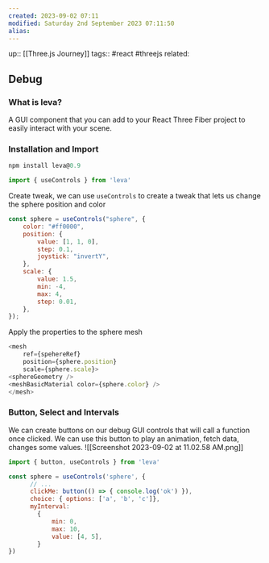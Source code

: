```yaml
---
created: 2023-09-02 07:11
modified: Saturday 2nd September 2023 07:11:50
alias:
---
```

up::  [[Three.js Journey]]
tags:: #react #threejs
related:

## Debug

### What is leva?
A GUI component that you can add to your React Three Fiber project to easily interact with your scene.

### Installation and Import

``` javascript
npm install leva@0.9
```

```javascript
import { useControls } from 'leva'
```

Create tweak, we can use `useControls` to create a tweak that lets us change the sphere position and color
```javascript
const sphere = useControls("sphere", {
	color: "#ff0000",
	position: {
		value: [1, 1, 0],
		step: 0.1,
		joystick: "invertY",
	},
	scale: {
		value: 1.5,
		min: -4,
		max: 4,
		step: 0.01,
	},
});
```

Apply the properties to the sphere mesh
``` javascript
<mesh
	ref={spehereRef}
	position={sphere.position}
	scale={sphere.scale}>
<sphereGeometry />
<meshBasicMaterial color={sphere.color} />
</mesh>
```

### Button, Select and Intervals
We can create buttons on our debug GUI controls that will call a function once clicked.
We can use this button to play an animation, fetch data, changes some values.
![[Screenshot 2023-09-02 at 11.02.58 AM.png]]

```javascript
import { button, useControls } from 'leva'
```

```javascript
const sphere = useControls('sphere', {
	  // ...
	  clickMe: button(() => { console.log('ok') }),
	  choice: { options: ['a', 'b', 'c']},
	  myInterval:
	    {
	        min: 0,
	        max: 10,
	        value: [4, 5],
	    }
})
```
